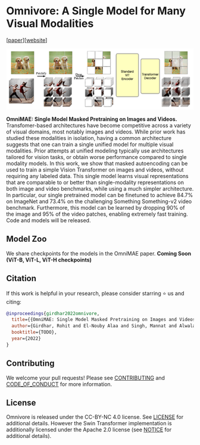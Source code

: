 # Omnivore: A Single Model for Many Visual Modalities

[[paper](TODO)][[website](TODO)]

<p align="center">
  <img width='1000' src="./.github/omnimae_approach.png"/>  
</p>

   **OmniMAE: Single Model Masked Pretraining on Images and Videos.** Transfomer-based architectures have become competitive across a variety of visual domains, most notably images and videos. While prior work has studied these modalities in isolation, having a common architecture suggests that one can train a single unified model for multiple visual modalities. Prior attempts at unified modeling typically use architectures tailored for vision tasks, or obtain worse performance compared to single modality models. In this work, we show that masked autoencoding can be used to train a simple Vision Transformer on images and videos, without requiring any labeled data. This single model learns visual representations that are comparable to or better than single-modality representations on both image and video benchmarks, while using a much simpler architecture. In particular, our single pretrained model can be finetuned to achieve 84.7% on ImageNet and 73.4% on the challenging Something Something-v2 video benchmark. Furthermore, this model can be learned by dropping 90% of the image and 95% of the video patches, enabling extremely fast training. Code and models will be released.


## Model Zoo 

We share checkpoints for the models in the OmniMAE paper. 
**Coming Soon (ViT-B, ViT-L, ViT-H checkpoints)**


## Citation

If this work is helpful in your research, please consider starring :star: us and citing:  

```bibtex
@inproceedings{girdhar2022omnivore,
  title={{OmniMAE: Single Model Masked Pretraining on Images and Videos}},
  author={Girdhar, Rohit and El-Nouby Alaa and Singh, Mannat and Alwala, Kalyan Vasudev and Joulin, Armand and Misra, Ishan},
  booktitle={TODO},
  year={2022}
}
```

## Contributing
We welcome your pull requests! Please see [CONTRIBUTING](CONTRIBUTING.md) and [CODE_OF_CONDUCT](CODE_OF_CONDUCT.md) for more information.

## License
Omnivore is released under the CC-BY-NC 4.0 license. See [LICENSE](LICENSE) for additional details. However the Swin Transformer implementation is additionally licensed under the Apache 2.0 license (see [NOTICE](NOTICE) for additional details).

